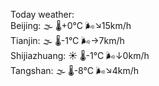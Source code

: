 Today weather:  
Beijing: 🌫  🌡️+0°C 🌬️↘15km/h  
Tianjin: 🌫  🌡️-1°C 🌬️→7km/h  
Shijiazhuang: ☀️   🌡️-1°C 🌬️↓0km/h  
Tangshan: 🌫  🌡️-8°C 🌬️↘4km/h  
